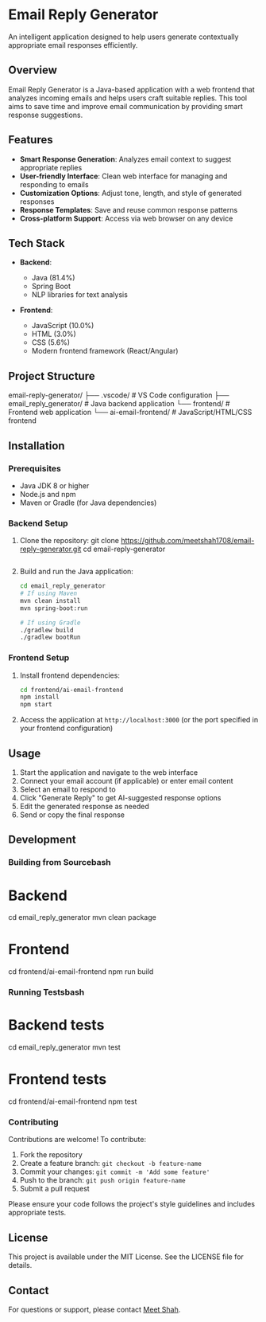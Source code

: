 # Email Reply Generator

An intelligent application designed to help users generate contextually appropriate email responses efficiently.

## Overview

Email Reply Generator is a Java-based application with a web frontend that analyzes incoming emails and helps users craft suitable replies. This tool aims to save time and improve email communication by providing smart response suggestions.

## Features

- **Smart Response Generation**: Analyzes email context to suggest appropriate replies
- **User-friendly Interface**: Clean web interface for managing and responding to emails
- **Customization Options**: Adjust tone, length, and style of generated responses
- **Response Templates**: Save and reuse common response patterns
- **Cross-platform Support**: Access via web browser on any device

## Tech Stack

- **Backend**:
  - Java (81.4%)
  - Spring Boot 
  - NLP libraries for text analysis
  
- **Frontend**:
  - JavaScript (10.0%)
  - HTML (3.0%)
  - CSS (5.6%)
  - Modern frontend framework (React/Angular)

## Project Structure

email-reply-generator/
├── .vscode/                    # VS Code configuration
├── email_reply_generator/      # Java backend application
└── frontend/                   # Frontend web application
    └── ai-email-frontend/      # JavaScript/HTML/CSS frontend

## Installation

### Prerequisites
- Java JDK 8 or higher
- Node.js and npm
- Maven or Gradle (for Java dependencies)

### Backend Setup
1. Clone the repository:
      git clone https://github.com/meetshah1708/email-reply-generator.git
   cd email-reply-generator
   ```

2. Build and run the Java application:
   ```bash
   cd email_reply_generator
   # If using Maven
   mvn clean install
   mvn spring-boot:run
   
   # If using Gradle
   ./gradlew build
   ./gradlew bootRun
   ```

### Frontend Setup
1. Install frontend dependencies:
   ```bash
   cd frontend/ai-email-frontend
   npm install
   npm start
   ```

2. Access the application at `http://localhost:3000` (or the port specified in your frontend configuration)

## Usage

1. Start the application and navigate to the web interface
2. Connect your email account (if applicable) or enter email content
3. Select an email to respond to
4. Click "Generate Reply" to get AI-suggested response options
5. Edit the generated response as needed
6. Send or copy the final response

## Development

### Building from Sourcebash
# Backend
cd email_reply_generator
mvn clean package

# Frontend
cd frontend/ai-email-frontend
npm run build

### Running Testsbash
# Backend tests
cd email_reply_generator
mvn test

# Frontend tests
cd frontend/ai-email-frontend
npm test


### Contributing

Contributions are welcome! To contribute:

1. Fork the repository
2. Create a feature branch: `git checkout -b feature-name`
3. Commit your changes: `git commit -m 'Add some feature'`
4. Push to the branch: `git push origin feature-name`
5. Submit a pull request

Please ensure your code follows the project's style guidelines and includes appropriate tests.

## License

This project is available under the MIT License. See the LICENSE file for details.

## Contact

For questions or support, please contact [Meet Shah](https://github.com/meetshah1708).
```
